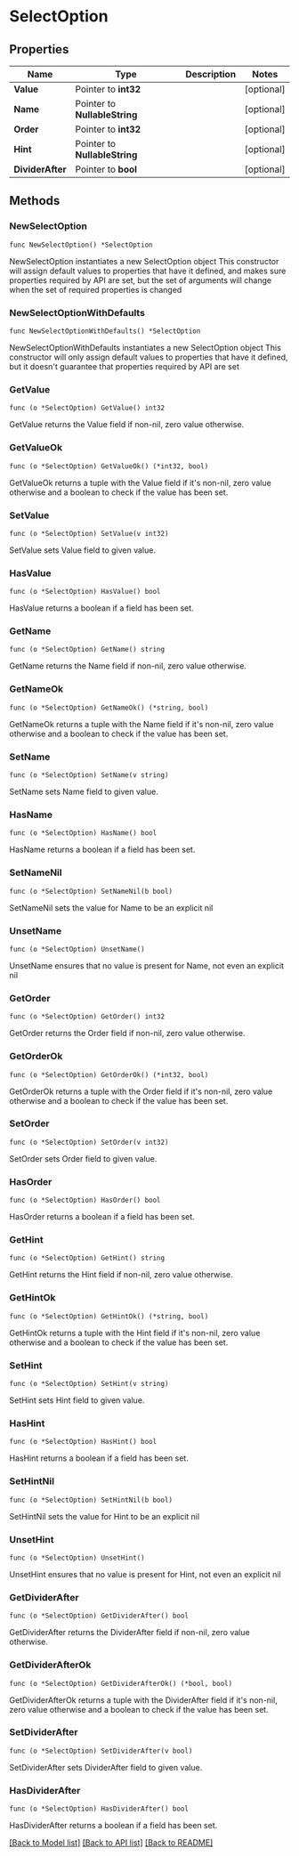 # SelectOption

## Properties

Name | Type | Description | Notes
------------ | ------------- | ------------- | -------------
**Value** | Pointer to **int32** |  | [optional] 
**Name** | Pointer to **NullableString** |  | [optional] 
**Order** | Pointer to **int32** |  | [optional] 
**Hint** | Pointer to **NullableString** |  | [optional] 
**DividerAfter** | Pointer to **bool** |  | [optional] 

## Methods

### NewSelectOption

`func NewSelectOption() *SelectOption`

NewSelectOption instantiates a new SelectOption object
This constructor will assign default values to properties that have it defined,
and makes sure properties required by API are set, but the set of arguments
will change when the set of required properties is changed

### NewSelectOptionWithDefaults

`func NewSelectOptionWithDefaults() *SelectOption`

NewSelectOptionWithDefaults instantiates a new SelectOption object
This constructor will only assign default values to properties that have it defined,
but it doesn't guarantee that properties required by API are set

### GetValue

`func (o *SelectOption) GetValue() int32`

GetValue returns the Value field if non-nil, zero value otherwise.

### GetValueOk

`func (o *SelectOption) GetValueOk() (*int32, bool)`

GetValueOk returns a tuple with the Value field if it's non-nil, zero value otherwise
and a boolean to check if the value has been set.

### SetValue

`func (o *SelectOption) SetValue(v int32)`

SetValue sets Value field to given value.

### HasValue

`func (o *SelectOption) HasValue() bool`

HasValue returns a boolean if a field has been set.

### GetName

`func (o *SelectOption) GetName() string`

GetName returns the Name field if non-nil, zero value otherwise.

### GetNameOk

`func (o *SelectOption) GetNameOk() (*string, bool)`

GetNameOk returns a tuple with the Name field if it's non-nil, zero value otherwise
and a boolean to check if the value has been set.

### SetName

`func (o *SelectOption) SetName(v string)`

SetName sets Name field to given value.

### HasName

`func (o *SelectOption) HasName() bool`

HasName returns a boolean if a field has been set.

### SetNameNil

`func (o *SelectOption) SetNameNil(b bool)`

 SetNameNil sets the value for Name to be an explicit nil

### UnsetName
`func (o *SelectOption) UnsetName()`

UnsetName ensures that no value is present for Name, not even an explicit nil
### GetOrder

`func (o *SelectOption) GetOrder() int32`

GetOrder returns the Order field if non-nil, zero value otherwise.

### GetOrderOk

`func (o *SelectOption) GetOrderOk() (*int32, bool)`

GetOrderOk returns a tuple with the Order field if it's non-nil, zero value otherwise
and a boolean to check if the value has been set.

### SetOrder

`func (o *SelectOption) SetOrder(v int32)`

SetOrder sets Order field to given value.

### HasOrder

`func (o *SelectOption) HasOrder() bool`

HasOrder returns a boolean if a field has been set.

### GetHint

`func (o *SelectOption) GetHint() string`

GetHint returns the Hint field if non-nil, zero value otherwise.

### GetHintOk

`func (o *SelectOption) GetHintOk() (*string, bool)`

GetHintOk returns a tuple with the Hint field if it's non-nil, zero value otherwise
and a boolean to check if the value has been set.

### SetHint

`func (o *SelectOption) SetHint(v string)`

SetHint sets Hint field to given value.

### HasHint

`func (o *SelectOption) HasHint() bool`

HasHint returns a boolean if a field has been set.

### SetHintNil

`func (o *SelectOption) SetHintNil(b bool)`

 SetHintNil sets the value for Hint to be an explicit nil

### UnsetHint
`func (o *SelectOption) UnsetHint()`

UnsetHint ensures that no value is present for Hint, not even an explicit nil
### GetDividerAfter

`func (o *SelectOption) GetDividerAfter() bool`

GetDividerAfter returns the DividerAfter field if non-nil, zero value otherwise.

### GetDividerAfterOk

`func (o *SelectOption) GetDividerAfterOk() (*bool, bool)`

GetDividerAfterOk returns a tuple with the DividerAfter field if it's non-nil, zero value otherwise
and a boolean to check if the value has been set.

### SetDividerAfter

`func (o *SelectOption) SetDividerAfter(v bool)`

SetDividerAfter sets DividerAfter field to given value.

### HasDividerAfter

`func (o *SelectOption) HasDividerAfter() bool`

HasDividerAfter returns a boolean if a field has been set.


[[Back to Model list]](../README.md#documentation-for-models) [[Back to API list]](../README.md#documentation-for-api-endpoints) [[Back to README]](../README.md)


